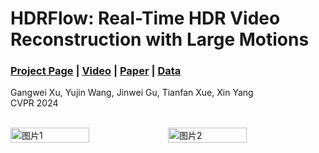 # HDRFlow: Real-Time HDR Video Reconstruction with Large Motions
### [Project Page](https://openimaginglab.github.io/HDRFlow/) | [Video]() | [Paper]() | [Data]() <br>

Gangwei Xu, Yujin Wang, Jinwei Gu, Tianfan Xue, Xin Yang <br>
CVPR 2024 <br><br>

<div style="display:flex">
  <img src="docs/static/images/teaser1.png" alt="图片1" style="width:50%">
  <img src="docs/static/images/teaser2.png" alt="图片2" style="width:50%">
</div>

